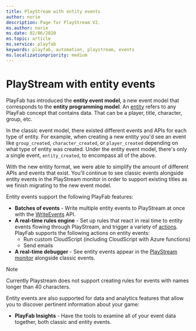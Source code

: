 ```yaml
---
title: PlayStream with entity events
author: norie
description: Page for PlayStream V2.
ms.author: norie
ms.date: 02/06/2020
ms.topic: article
ms.service: playfab
keywords: playfab, automation, playstream, events
ms.localizationpriority: medium
---
```


# PlayStream with entity events

PlayFab has introduced the **entity event model**, a new event model that corresponds to the **entity programming model**. An [entity](../../data/entities/index.md) refers to any PlayFab concept that contains data. That can be a player, title, character, group, etc. 

In the classic event model, there existed different events and APIs for each type of entity. For example, when creating a new entity you'd see an event like `group_created`, `character_created`, or `player_created` depending on what type of entity was created. Under the entity event model, there's only a single event, `entity_created`, to encompass all of the above.    

 With the new entity format, we were able to simplify the amount of different APIs and events that exist. You'll continue to see classic events alongside entity events in the PlayStream monitor in order to support existing titles as we finish migrating to the new event model.    

Entity events support the following PlayFab features:

* **Batches of events** - Write multiple entity events to PlayStream at once with the [WriteEvents](/rest/api/playfab/events/play-stream-events/write-events?view=playfab-rest&preserve-view=true) API.
* **A real-time rules engine** - Set up rules that react in real time to entity events flowing through PlayStream, and trigger a variety of [actions](../actions-rules/index.md). PlayFab supports the following actions on entity events:
  - Run custom CloudScript (including CloudScript with Azure functions)
  - Send emails
* **A real-time debugger** - See entity events appear in the [PlayStream monitor](index.md) alongside classic events. 

> [!NOTE]
> Currently Playstream does not support creating rules for events with names longer than 40 characters.


Entity events are also supported for data and analytics features that allow you to discover pertinent information about your game:
* **PlayFab Insights** - Have the tools to examine all of your event data together, both classic and entity events.

